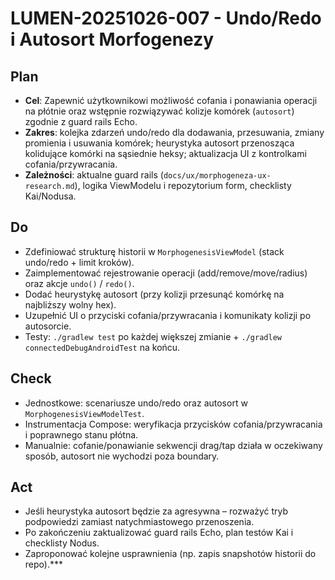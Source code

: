 # LUMEN-20251026-007 - Undo/Redo i Autosort Morfogenezy

## Plan
- **Cel**: Zapewnić użytkownikowi możliwość cofania i ponawiania operacji na płótnie oraz wstępnie rozwiązywać kolizje komórek (`autosort`) zgodnie z guard rails Echo.
- **Zakres**: kolejka zdarzeń undo/redo dla dodawania, przesuwania, zmiany promienia i usuwania komórek; heurystyka autosort przenosząca kolidujące komórki na sąsiednie heksy; aktualizacja UI z kontrolkami cofania/przywracania.
- **Zależności**: aktualne guard rails (`docs/ux/morphogeneza-ux-research.md`), logika ViewModelu i repozytorium form, checklisty Kai/Nodusa.

## Do
- Zdefiniować strukturę historii w `MorphogenesisViewModel` (stack undo/redo + limit kroków).
- Zaimplementować rejestrowanie operacji (add/remove/move/radius) oraz akcje `undo()` / `redo()`.
- Dodać heurystykę autosort (przy kolizji przesunąć komórkę na najbliższy wolny hex).
- Uzupełnić UI o przyciski cofania/przywracania i komunikaty kolizji po autosorcie.
- Testy: `./gradlew test` po każdej większej zmianie + `./gradlew connectedDebugAndroidTest` na końcu.

## Check
- Jednostkowe: scenariusze undo/redo oraz autosort w `MorphogenesisViewModelTest`.
- Instrumentacja Compose: weryfikacja przycisków cofania/przywracania i poprawnego stanu płótna.
- Manualnie: cofanie/ponawianie sekwencji drag/tap działa w oczekiwany sposób, autosort nie wychodzi poza boundary.

## Act
- Jeśli heurystyka autosort będzie za agresywna – rozważyć tryb podpowiedzi zamiast natychmiastowego przenoszenia.
- Po zakończeniu zaktualizować guard rails Echo, plan testów Kai i checklisty Nodus.
- Zaproponować kolejne usprawnienia (np. zapis snapshotów historii do repo).***
